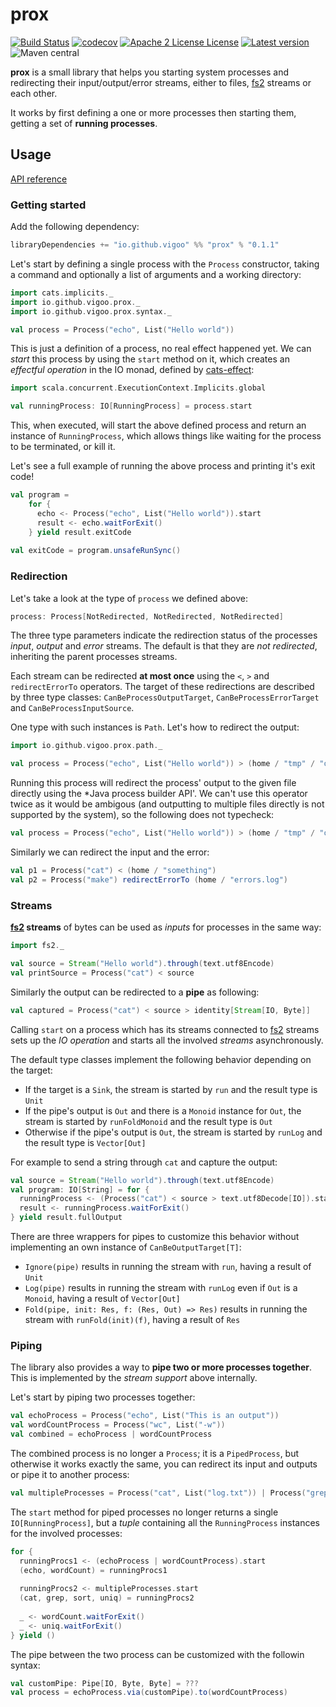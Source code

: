 # prox
[![Build Status](https://travis-ci.org/vigoo/prox.svg?branch=master)](https://travis-ci.org/vigoo/prox)
[![codecov](https://codecov.io/gh/vigoo/prox/branch/master/graph/badge.svg)](https://codecov.io/gh/vigoo/prox)
[![Apache 2 License License](http://img.shields.io/badge/license-APACHE2-blue.svg)](http://www.apache.org/licenses/LICENSE-2.0)
[![Latest version](https://index.scala-lang.org/vigoo/prox/prox/latest.svg)](https://index.scala-lang.org/vigoo/prox/prox)
![Maven central](https://img.shields.io/maven-central/v/io.github.vigoo/prox_2.12.svg?style=flat-square)

**prox** is a small library that helps you starting system processes and redirecting their input/output/error streams,
either to files, [fs2](https://github.com/functional-streams-for-scala/fs2) streams or each other.

It works by first defining a one or more processes then starting them, getting a set of **running processes**.

## Usage

[API reference](https://vigoo.github.io/prox/latest/api/io/github/vigoo/prox/index.html)

### Getting started

Add the following dependency:

```scala
libraryDependencies += "io.github.vigoo" %% "prox" % "0.1.1"
```

Let's start by defining a single process with the `Process` constructor, taking a command and optionally a list of arguments and a working directory:

```scala
import cats.implicits._
import io.github.vigoo.prox._
import io.github.vigoo.prox.syntax._

val process = Process("echo", List("Hello world"))
```

This is just a definition of a process, no real effect happened yet. We can *start* this process by using the `start` method on it, which creates an *effectful operation* in the IO monad, defined by [cats-effect](https://github.com/typelevel/cats-effect):

```scala
import scala.concurrent.ExecutionContext.Implicits.global

val runningProcess: IO[RunningProcess] = process.start
```

This, when executed, will start the above defined process and return an instance of `RunningProcess`, which allows things like waiting for the process to be terminated, or kill it. 

Let's see a full example of running the above process and printing it's exit code!

```scala
val program = 
    for {
      echo <- Process("echo", List("Hello world")).start
      result <- echo.waitForExit()
    } yield result.exitCode
    
val exitCode = program.unsafeRunSync()
``` 

### Redirection
Let's take a look at the type of `process` we defined above:

```scala
process: Process[NotRedirected, NotRedirected, NotRedirected]
```

The three type parameters indicate the redirection status of the processes *input*, *output* and *error* streams. The default is that they are *not redirected*, inheriting the parent processes streams.

Each stream can be redirected **at most once** using the `<`, `>` and `redirectErrorTo` operators. The target of these redirections are described by three type classes: `CanBeProcessOutputTarget`, `CanBeProcessErrorTarget` and `CanBeProcessInputSource`.

One type with such instances is `Path`. Let's how to redirect the output:

```scala
import io.github.vigoo.prox.path._

val process = Process("echo", List("Hello world")) > (home / "tmp" / "out.txt")
``` 

Running this process will redirect the process' output to the given file directly using the *Java process builder API'. We can't use this operator twice as it would be ambigous (and outputting to multiple files directly is not supported by the system), so the following does not typecheck:

```scala
val process = Process("echo", List("Hello world")) > (home / "tmp" / "out.txt") > (home / "tmp" / "out2.txt")
```

Similarly we can redirect the input and the error:

```scala
val p1 = Process("cat") < (home / "something")
val p2 = Process("make") redirectErrorTo (home / "errors.log")
```

### Streams
**[fs2](https://github.com/functional-streams-for-scala/fs2) streams** of bytes can be used as *inputs* for processes in the same way:

```scala
import fs2._

val source = Stream("Hello world").through(text.utf8Encode)
val printSource = Process("cat") < source
```

Similarly the output can be redirected to a **pipe** as following:

```scala
val captured = Process("cat") < source > identity[Stream[IO, Byte]]
```

Calling `start` on a process which has its streams connected to [fs2](https://github.com/functional-streams-for-scala/fs2) streams sets up the *IO operation* and starts all the involved *streams* asynchronously.

The default type classes implement the following behavior depending on the target:

- If the target is a `Sink`, the stream is started by `run` and the result type is `Unit`
- If the pipe's output is `Out` and there is a `Monoid` instance for `Out`, the stream is started by `runFoldMonoid` and the result type is `Out`
- Otherwise if the pipe's output is `Out`, the stream is started by `runLog` and the result type is `Vector[Out]`  

For example to send a string through `cat` and capture the output:

```scala
val source = Stream("Hello world").through(text.utf8Encode)
val program: IO[String] = for {
  runningProcess <- (Process("cat") < source > text.utf8Decode[IO]).start
  result <- runningProcess.waitForExit()
} yield result.fullOutput
```

There are three wrappers for pipes to customize this behavior without implementing an own instance of `CanBeOutputTarget[T]`:

- `Ignore(pipe)` results in running the stream with `run`, having a result of `Unit`
- `Log(pipe)` results in running the stream with `runLog` even if `Out` is a `Monoid`, having a result of `Vector[Out]`
- `Fold(pipe, init: Res, f: (Res, Out) => Res)` results in running the stream with `runFold(init)(f)`, having a result of `Res`  

### Piping
The library also provides a way to **pipe two or more processes together**. This is implemented by the *stream support* above internally.

Let's start by piping two processes together:

```scala
val echoProcess = Process("echo", List("This is an output"))
val wordCountProcess = Process("wc", List("-w"))
val combined = echoProcess | wordCountProcess
```

The combined process is no longer a `Process`; it is a `PipedProcess`, but otherwise it works exactly the same, you can redirect its input and outputs or pipe it to another process:

```scala
val multipleProcesses = Process("cat", List("log.txt")) | Process("grep", List("ERROR")) | Process("sort") | Process("uniq", List("-c"))
```

The `start` method for piped processes no longer returns a single `IO[RunningProcess]`, but a *tuple* containing all the `RunningProcess`
instances for the involved processes:

```scala
for {
  runningProcs1 <- (echoProcess | wordCountProcess).start
  (echo, wordCount) = runningProcs1
  
  runningProcs2 <- multipleProcesses.start
  (cat, grep, sort, uniq) = runningProcs2
  
  _ <- wordCount.waitForExit()
  _ <- uniq.waitForExit()
} yield ()
```

The pipe between the two process can be customized with the followin syntax:


```scala
val customPipe: Pipe[IO, Byte, Byte] = ???
val process = echoProcess.via(customPipe).to(wordCountProcess)
```
